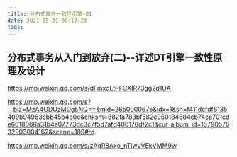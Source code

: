 ```yaml
---
title: 分布式事务一致性引擎-01
date: 2021-05-21 09:17:23
tags:
---
```


## 分布式事务从入门到放弃(二)--详述DT引擎一致性原理及设计

https://mp.weixin.qq.com/s/dFmxdLtPFCXIR73gg2d1UA



https://mp.weixin.qq.com/s?__biz=MzA4ODUzMDg5NQ==&mid=2650000675&idx=1&sn=f411dcfdf6135409b94963cbb45b4b0c&chksm=882fa783bf582e950184684cb74ca701cde6618068a31b4a07773dc3c7f5d7afd400178df2c1&cur_album_id=1579057632903004162&scene=189#rd



https://mp.weixin.qq.com/s/zAgR8Axo_nTiwvVEkVMM9w

